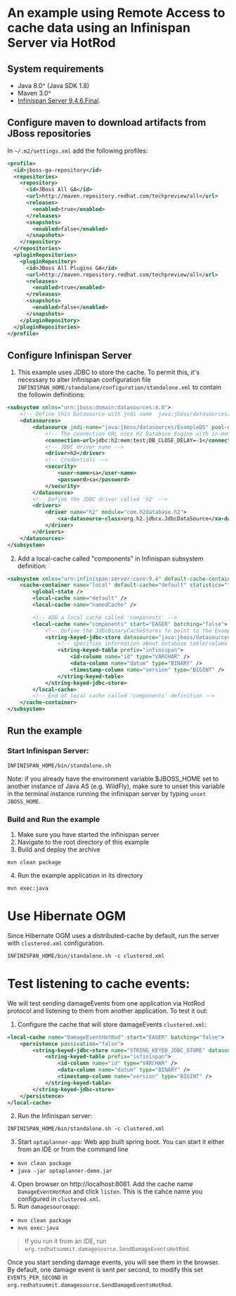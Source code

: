 # An example using Remote Access to cache data using an Infinispan Server via HotRod

## System requirements
- Java 8.0^ (Java SDK 1.8)
- Maven 3.0^
- [Infinispan Server 9.4.6.Final](http://downloads.jboss.org/infinispan/9.4.6.Final/infinispan-server-9.4.6.Final.zip).

## Configure maven to download artifacts from JBoss repositories
In `~/.m2/settings.xml` add the following profiles:
```xml
<profile>
  <id>jboss-ga-repository</id>
  <repositories>
    <repository>
      <id>JBoss All GA</id>
      <url>http://maven.repository.redhat.com/techpreview/all</url>
      <releases>
        <enabled>true</enabled>
      </releases>
      <snapshots>
        <enabled>false</enabled>
      </snapshots>
    </repository>
  </repositories>
  <pluginRepositories>
    <pluginRepository>
      <id>JBoss All Plugins GA</id>
      <url>http://maven.repository.redhat.com/techpreview/all</url>
      <releases>
        <enabled>true</enabled>
      </releases>
      <snapshots>
        <enabled>false</enabled>
      </snapshots>
    </pluginRepository>
  </pluginRepositories>
</profile>
```

## Configure Infinispan Server
1. This example uses JDBC to store the cache. To permit this, it's necessary to alter Infinispan configuration file `INFINISPAN_HOME/standalone/configuration/standalone.xml` to contain the followin definitions:

```xml
<subsystem xmlns="urn:jboss:domain:datasources:4.0">
    <!-- Define this Datasource with jndi name  java:jboss/datasources/ExampleDS -->
    <datasources>
        <datasource jndi-name="java:jboss/datasources/ExampleDS" pool-name="ExampleDS" enabled="true" use-java-context="true">
            <!-- The connection URL uses H2 Database Engine with in-memory database called test -->
            <connection-url>jdbc:h2:mem:test;DB_CLOSE_DELAY=-1</connection-url>
            <!-- JDBC driver name -->
            <driver>h2</driver>
            <!-- Credentials -->
            <security>
                <user-name>sa</user-name>
                <password>sa</password>
            </security>
        </datasource>
        <!-- Define the JDBC driver called 'h2' -->
        <drivers>
            <driver name="h2" module="com.h2database.h2">
                <xa-datasource-class>org.h2.jdbcx.JdbcDataSource</xa-datasource-class>
            </driver>
        </drivers>
    </datasources>
</subsystem>
```
2. Add a local-cache called "components" in Infinispan subsystem definition:
```xml
<subsystem xmlns="urn:infinispan:server:core:9.4" default-cache-container="local">
    <cache-container name="local" default-cache="default" statistics="true">
        <global-state />
        <local-cache name="default" />
        <local-cache name="namedCache" />

        <!-- ADD a local cache called 'components' -->
        <local-cache name="components" start="EAGER" batching="false">
            <!-- Define the JdbcBinaryCacheStores to point to the ExampleDS previously defined -->
            <string-keyed-jdbc-store datasource="java:jboss/datasources/ExampleDS" passivation="false" preload="false" purge="false">
                <!-- specifies information about database table/column names and data types -->
                <string-keyed-table prefix="infinispan">
                    <id-column name="id" type="VARCHAR" />
                    <data-column name="datum" type="BINARY" />
                    <timestamp-column name="version" type="BIGINT" />
                </string-keyed-table>
            </string-keyed-jdbc-store>
        </local-cache>
        <!-- End of local cache called 'components' definition -->
    </cache-container>
</subsystem>
```

## Run the example

### Start Infinispan Server:
```shell
INFINISPAN_HOME/bin/standalone.sh
```
Note: if you already have the environment variable $JBOSS_HOME set to another instance of Java AS (e.g. WildFly), make sure to unset this variable in the terminal instance running the infinispan server by typing `unset JBOSS_HOME`.

### Build and Run the example
1. Make sure you have started the infinispan server
2. Navigate to the root directory of this example
3. Build and deploy the archive
```shell
mvn clean package
```
4. Run the example application in its directory
```shell
mvn exec:java
```

# Use Hibernate OGM
Since Hibernate OGM uses a distributed-cache by default, run the server with `clustered.xml` configuration.
```shell
INFINISPAN_HOME/bin/standalone.sh -c clustered.xml
```
# Test listening to cache events:
We will test sending damageEvents from one application via HotRod protocol and listening to them from another application. To test it out:
1. Configure the cache that will store damageEvents `clustered.xml`:
```xml
<local-cache name="DamageEventHotRod" start="EAGER" batching="false">
    <persistence passivation="false">
        <string-keyed-jdbc-store name="STRING_KEYED_JDBC_STORE" datasource="java:jboss/datasources/ExampleDS" preload="false" purge="false">
            <string-keyed-table prefix="infinispan">
                <id-column name="id" type="VARCHAR" />
                <data-column name="datum" type="BINARY" />
                <timestamp-column name="version" type="BIGINT" />
            </string-keyed-table>
        </string-keyed-jdbc-store>
    </persistence>
</local-cache>
```
2. Run the Infinispan server:
```shell
INFINISPAN_HOME/bin/standalone.sh -c clustered.xml
```
3. Start `optaplanner-app`: Web app built spring boot. You can start it either from an IDE or from the command line
- `mvn clean package`
- `java -jar optaplanner-demo.jar`
4. Open browser on http://localhost:8081. Add the cache name `DamageEventHotRod` and click `listen`. This is the cahce name you configured in `clustered.xml`.
5. Run `damagesourceapp`:
- `mvn clean package`
- `mvn exec:java`
> If you run it from an IDE, run `org.redhatsummit.damagesource.SendDamageEventsHotRod`.

Once you start sending damage events, you will see them in the browser. By default, one damage event is sent per second, to modify this set `EVENTS_PER_SECOND` in `org.redhatsummit.damagesource.SendDamageEventsHotRod`.